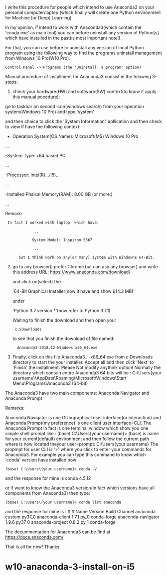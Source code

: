 I write this procedure for people which intend to use Anaconda3 on your personal computer/laptop
(which finally will create one Python environment for Machine [or Deep] Learning).

In my opinion, if intend to work with Anaconda3(which contain the 'conda.exe' as main tool) you can before 
uninstall any version of Python[s] which have installed in the past(is most important note!).

For that, you can use before to uninstall any version of local Python program using the following way to find 
the programs uninstall management from Winsows 10 Pro(W10 Pro):

    Control Panel -> Programs (the 'Uninstall  a program' option)

Manual procedure of installment for Anaconda3 consist in the folowing 3-steps:

1) check your hardware(HW) and software(SW) context(to know if apply this manual pocedure):

  go to taskbar on second icon(windows search) from your operation system(Windows 10 Pro) and type 'system'
  
  and then choice to click the 'System Information" apllication and then 
  check to view if have the following context:
  
  - Operation System(OS Name):   Microsoft(MS) Windows 10 Pro
  
  ...
  
  -System Type: x64 based PC
  
  ...
  
  -Processor:                    Intel(R)...(i5)...
  
  ...
  
  -Installed Phsical Memory(RAM): 8.00 GB (or more:)
  
  ...
  
  
  Remark:
  
  	 In fact I worked with laptop  which have:
  
				...
				
				System Model: Inspiron 5567
				
				...
				
          but I think work on any(or many) system with Windowns 64-Bit.
		  
2) go to any browser(I prefer Chrome but can use any browser) and write this address URL:
         https://www.anaconda.com/download/
	 
   and click on(select) the
   
   	'64-Bit Graphical Installer(now it have and show 614.3 MB)'
	
   under 
   
   	'Python 3.7 version *'(now refer to Python 3.7.1)
	
   Waiting to finish the download and then
   open your
   
        c:\Downloads
	
   to see that you finish the download of file named:
   
         Anaconda3-2018.12-Windows-x86_64.exe
	
3) Finally, click on this file Anaconda3...-x86_64.exe from c:Downloads directory to start the your installer.
   Accept all and then click 'Next' to 'Finish' the installment.
   Please Not modify anythink option!
   Normally the directory which contain entire Anaconda3 64 bits will be :
      C:\Users\{your username}\AppData\Roaming\Microsoft\Windows\Start Menu\Programs\Anaconda3 (64-bit)

The Anaconda3 have two main components:
    Anaconda Navigator and
    Anaconda Prompt

Remarks:

Anaconda Navigator is one GUI=graphical user interface(or interaction) and Anaconda Prompt(my preference) is one client user interface=CLI.
The Anaconda Prompt in fact is one terminal window which show you one simple shell prompt like :
    (base) C:\Users\{your username}>
(base) is name for your current(default) environment and then follow the current path where is now located theyour user=prompt:
C:\Users\{your username}
 The propmpt for user CLI is '>' where you click to enter your commands for Anaconda3.
 For example you can type this command to know which 'conda' version have installed now:
 
    (base) C:\Users\{your username}> conda -V
    
 and the response for mine is 
                                     conda 4.5.12
				    
 or if want to know the Anaconda3 version(in fact which versions have all components from Anaconda3) then type:
 
    (base) C:\Users\{your username}> conda list anaconda
 and the response for mine is :
	                                #
					# Name                    Version                   Build  Channel
					anaconda                  custom                   py37_0
					anaconda-client           1.7.1                      py_0    conda-forge
					anaconda-navigator        1.9.6                    py37_0
					anaconda-project          0.8.2                      py_1    conda-forge
	
The docummentation for Anaconda3 can be find at
  https://docs.anaconda.com/

  
  That is all for now!
  Thanks.
  
  # w10-anaconda-3-install-on-i5 
